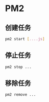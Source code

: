 # PM2

## 创建任务

```bash
pm2 start [....js]
```

## 停止任务

```bash
pm2 stop ...
```

## 移除任务

```bash
pm2 remove ...
```
